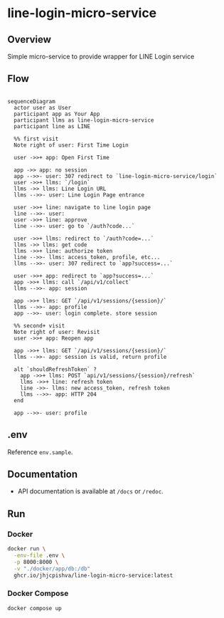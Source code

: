 # line-login-micro-service

## Overview

Simple micro-service to provide wrapper for LINE Login service

## Flow

```mermaid

sequenceDiagram
  actor user as User
  participant app as Your App
  participant llms as line-login-micro-service
  participant line as LINE

  %% first visit
  Note right of user: First Time Login

  user ->>+ app: Open First Time

  app ->> app: no session
  app -->>- user: 307 redirect to `line-login-micro-service/login`
  user ->>+ llms: `/login`
  llms ->> llms: Line Login URL
  llms -->>- user: Line Login Page entrance

  user ->>+ line: navigate to line login page
  line -->>- user: 
  user ->>+ line: approve
  line -->>- user: go to `/auth?code...`

  user ->>+ llms: redirect to `/auth?code=...`
  llms ->> llms: get code
  llms ->>+ line: authorize token
  line -->>- llms: access_token, profile, etc...
  llms -->>- user: 307 redirect to `app?success=...`

  user ->>+ app: redirect to `app?success=...`
  app ->>+ llms: call `/api/v1/collect`
  llms -->>- app: session

  app ->>+ llms: GET `/api/v1/sessions/{session}/`
  llms -->>- app: profile
  app -->>- user: login complete. store session

  %% second+ visit
  Note right of user: Revisit
  user ->>+ app: Reopen app

  app ->>+ llms: GET `/api/v1/sessions/{session}/`
  llms -->>- app: session is valid, return profile

  alt `shouldRefreshToken` ?
    app ->>+ llms: POST `api/v1/sessions/{session}/refresh`
    llms ->>+ line: refresh token
    line ->>- llms: new access_token, refresh token
    llms -->>- app: HTTP 204
  end 

  app -->>- user: profile

```

## .env

Reference `env.sample`.

## Documentation

- API documentation is available at `/docs` or `/redoc`.

## Run

### Docker

```sh
docker run \
  -env-file .env \
  -p 8000:8000 \
  -v "./docker/app/db:/db"
  ghcr.io/jhjcpishva/line-login-micro-service:latest
```

### Docker Compose

```sh
docker compose up
```
